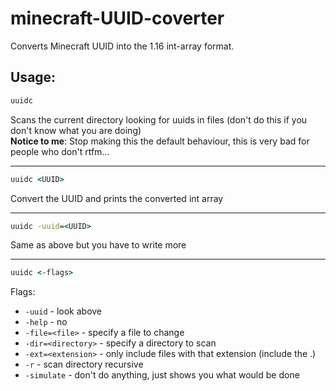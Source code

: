 # minecraft-UUID-coverter
Converts Minecraft UUID into the 1.16 int-array format.

## Usage:
```cmd
uuidc
```
Scans the current directory looking for uuids in files (don't do this if you don't know what you are doing)  
**Notice to me**: Stop making this the default behaviour, this is very bad for people who don't rtfm...

---

```cmd
uuidc <UUID>
```
Convert the UUID and prints the converted int array

---

```cmd
uuidc -uuid=<UUID>
```
Same as above but you have to write more

---

```cmd
uuidc <-flags>
```
Flags:
- `-uuid` - look above
- `-help` - no
- `-file=<file>` - specify a file to change
- `-dir=<directory>` - specify a directory to scan
- `-ext=<extension>` - only include files with that extension (include the .)
- `-r` - scan directory recursive
- `-simulate` - don't do anything, just shows you what would be done
